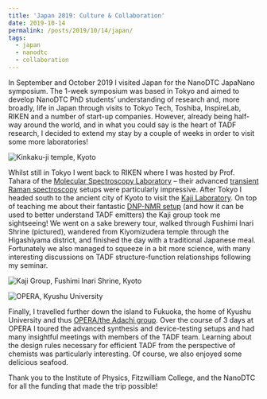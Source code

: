 ```yaml
---
title: 'Japan 2019: Culture & Collaboration'
date: 2019-10-14
permalink: /posts/2019/10/14/japan/
tags:
  - japan
  - nanodtc
  - collaboration
---
```


In September and October 2019 I visited Japan for the NanoDTC JapaNano symposium. The 1-week symposium was based in Tokyo and aimed to develop NanoDTC PhD students’ understanding of research and, more broadly, life in Japan through visits to Tokyo Tech, Toshiba, InspireLab, RIKEN and a number of start-up companies. However, already being half-way around the world, and in what you could say is the heart of TADF research, I decided to extend my stay by a couple of weeks in order to visit some more laboratories!

![Kinkaku-ji temple, Kyoto](http://bdoptoelectronics.github.io/images/gold_temple.png)

Whilst still in Tokyo I went back to RIKEN where I was hosted by Prof. Tahara of the [Molecular Spectroscopy Laboratory](https://spectroscopy.riken.jp/?lang=en) – their advanced [transient Raman spectroscopy](https://www.nature.com/articles/nchem.2717) setups were particularly impressive. After Tokyo I headed south to the ancient city of Kyoto to visit the [Kaji Laboratory](http://molmat.kuicr.kyoto-u.ac.jp/index-e.html). On top of teaching me about their fantastic [DNP-NMR setup](https://onlinelibrary.wiley.com/doi/full/10.1002/anie.201707208) (and how it can be used to better understand TADF emitters) the Kaji group took me sightseeing! We went on a sake brewery tour, walked through Fushimi Inari Shrine (pictured), wandered from Kiyomizudera temple through the Higashiyama district, and finished the day with a traditional Japanese meal. Fortunately we also managed to squeeze in a bit more science, with many interesting discussions on TADF structure-function relationships following my seminar.

![Kaji Group, Fushimi Inari Shrine, Kyoto](http://bdoptoelectronics.github.io/images/kaji_lab_photo.png)

![OPERA, Kyushu University](http://bdoptoelectronics.github.io/images/adachi_group_photo.png)

Finally, I travelled further down the island to Fukuoka, the home of Kyushu University and thus [OPERA/the Adachi group](http://www.cstf.kyushu-u.ac.jp/~adachilab/lab/?lang=en). Over the course of 3 days at OPERA I toured the advanced synthesis and device-testing setups and had many insightful meetings with members of the TADF team. Learning about the design rules necessary for efficient TADF from the perspective of chemists was particularly interesting. Of course, we also enjoyed some delicious seafood.

Thank you to the Institute of Physics, Fitzwilliam College, and the NanoDTC for all the funding that made the trip possible!
